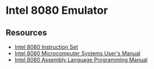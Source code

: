 # Intel 8080 Emulator



## Resources
* [Intel 8080 Instruction Set](https://pastraiser.com/cpu/i8080/i8080_opcodes.html)
* [Intel 8080 Microcomputer Systems User's Manual](http://bitsavers.trailing-edge.com/components/intel/MCS80/98-153B_Intel_8080_Microcomputer_Systems_Users_Manual_197509.pdf)
* [Intel 8080 Assembly Language Programming Manual](https://altairclone.com/downloads/manuals/8080%20Programmers%20Manual.pdf)